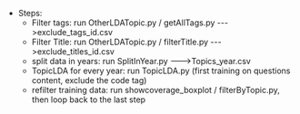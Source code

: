 - Steps:
  - Filter tags: run OtherLDATopic.py / getAllTags.py --->exclude_tags_id.csv
  - Filter Title: run OtherLDATopic.py / filterTitle.py --->exclude_titles_id.csv
  - split data in years: run SplitInYear.py --->Topics_year.csv
  - TopicLDA for every year: run TopicLDA.py  (first training on questions content, exclude the code tag)
  - refilter training data: run  showcoverage_boxplot / filterByTopic.py, then loop back to the last step
